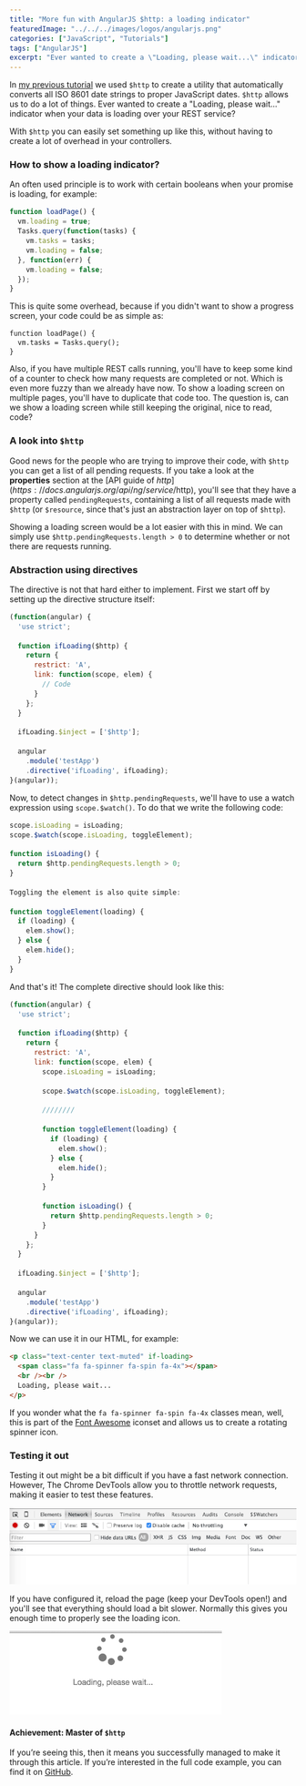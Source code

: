 ```yaml
---
title: "More fun with AngularJS $http: a loading indicator"
featuredImage: "../../../images/logos/angularjs.png"
categories: ["JavaScript", "Tutorials"]
tags: ["AngularJS"]
excerpt: "Ever wanted to create a \"Loading, please wait...\" indicator when your data is loading over your REST service? With $http you can easily set something up like this, without having to create a lot of overhead in your controllers."
---
```


In [my previous tutorial](/angularjs-http-and-dates/) we used `$http` to create a utility that automatically converts all ISO 8601 date strings to proper JavaScript dates. `$http` allows us to do a lot of things. Ever wanted to create a "Loading, please wait..." indicator when your data is loading over your REST service?

With `$http` you can easily set something up like this, without having to create a lot of overhead in your controllers.

### How to show a loading indicator?

An often used principle is to work with certain booleans when your promise is loading, for example:

```javascript
function loadPage() {
  vm.loading = true;
  Tasks.query(function(tasks) {
    vm.tasks = tasks;
    vm.loading = false;
  }, function(err) {
    vm.loading = false;
  });
}
```

This is quite some overhead, because if you didn't want to show a progress screen, your code could be as simple as:

```
function loadPage() {
  vm.tasks = Tasks.query();
}
```

Also, if you have multiple REST calls running, you'll have to keep some kind of a counter to check how many requests are completed or not. Which is even more fuzzy than we already have now. To show a loading screen on multiple pages, you'll have to duplicate that code too. The question is, can we show a loading screen while still keeping the original, nice to read, code?

### A look into `$http`

Good news for the people who are trying to improve their code, with `$http` you can get a list of all pending requests. If you take a look at the **properties** section at the [API guide of $http](https://docs.angularjs.org/api/ng/service/$http), you'll see that they have a property called `pendingRequests`, containing a list of all requests made with `$http` (or `$resource`, since that's just an abstraction layer on top of `$http`).

Showing a loading screen would be a lot easier with this in mind. We can simply use `$http.pendingRequests.length > 0` to determine whether or not there are requests running.

### Abstraction using directives

The directive is not that hard either to implement. First we start off by setting up the directive structure itself:

```javascript
(function(angular) {
  'use strict';

  function ifLoading($http) {
    return {
      restrict: 'A',
      link: function(scope, elem) {
        // Code
      }
    };
  }

  ifLoading.$inject = ['$http'];

  angular
    .module('testApp')
    .directive('ifLoading', ifLoading);
}(angular));
```

Now, to detect changes in `$http.pendingRequests`, we'll have to use a watch expression using `scope.$watch()`. To do that we write the following code:

```javascript
scope.isLoading = isLoading;
scope.$watch(scope.isLoading, toggleElement);

function isLoading() {
  return $http.pendingRequests.length > 0;
}

Toggling the element is also quite simple:

function toggleElement(loading) {
  if (loading) {
    elem.show();
  } else {
    elem.hide();
  }
}
```

And that's it! The complete directive should look like this:

```javascript
(function(angular) {
  'use strict';

  function ifLoading($http) {
    return {
      restrict: 'A',
      link: function(scope, elem) {
        scope.isLoading = isLoading;

        scope.$watch(scope.isLoading, toggleElement);

        ////////

        function toggleElement(loading) {
          if (loading) {
            elem.show();
          } else {
            elem.hide();
          }
        }

        function isLoading() {
          return $http.pendingRequests.length > 0;
        }
      }
    };
  }

  ifLoading.$inject = ['$http'];

  angular
    .module('testApp')
    .directive('ifLoading', ifLoading);
}(angular));
```

Now we can use it in our HTML, for example:

```html
<p class="text-center text-muted" if-loading>
  <span class="fa fa-spinner fa-spin fa-4x"></span>
  <br /><br />
  Loading, please wait...
</p>
```

If you wonder what the `fa fa-spinner fa-spin fa-4x` classes mean, well, this is part of the [Font Awesome](http://fontawesome.io/) iconset and allows us to create a rotating spinner icon.

### Testing it out

Testing it out might be a bit difficult if you have a fast network connection. However, The Chrome DevTools allow you to throttle network requests, making it easier to test these features.

![chrome-throttle](content/posts/2015/2015-11-24-fun-angularjs-http-loading-indicator/images/chrome-throttle.png)

If you have configured it, reload the page (keep your DevTools open!) and you'll see that everything should load a bit slower. Normally this gives you enough time to properly see the loading icon.

![if-loading-demo](content/posts/2015/2015-11-24-fun-angularjs-http-loading-indicator/images/if-loading-demo.png)

#### Achievement: Master of `$http`

If you’re seeing this, then it means you successfully managed to make it through this article. If you’re interested in the full code example, you can find it on [GitHub](https://github.com/g00glen00b/angular-samples/tree/master/http-config-usage).
